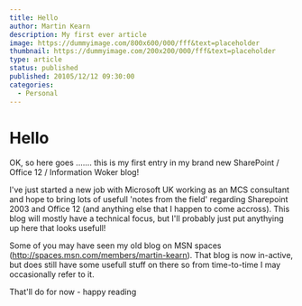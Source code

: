 ```yaml
---
title: Hello
author: Martin Kearn
description: My first ever article
image: https://dummyimage.com/800x600/000/fff&text=placeholder
thumbnail: https://dummyimage.com/200x200/000/fff&text=placeholder
type: article
status: published
published: 20105/12/12 09:30:00
categories: 
  - Personal
---
```


# Hello

OK, so here goes ....... this is my first entry in my brand new SharePoint / Office 12 / Information Woker blog!

I've just started a new job with Microsoft UK working as an MCS consultant and hope to bring lots of usefull 'notes from the field' regarding Sharepoint 2003 and Office 12 (and anything else that I happen to come accross). This blog will mostly have a technical focus, but I'll probably just put anythying up here that looks usefull!

Some of you may have seen my old blog on MSN spaces (http://spaces.msn.com/members/martin-kearn). That blog is now in-active, but does still have some usefull stuff on there so from time-to-time I may occasionally refer to it.

That'll do for now - happy reading
